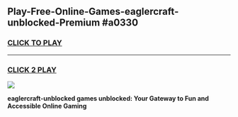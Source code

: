 
## Play-Free-Online-Games-eaglercraft-unblocked-Premium #a0330
<h3>
<a href="https://premium.freeplayer.one?title=eaglercraft-unblocked&ref=8M">CLICK TO PLAY</a></h3>
<hr>

<h3>
<a href="https://premium.freeplayer.one?title=eaglercraft-unblocked&ref=8M">CLICK 2 PLAY</a>
  
</h3>

<a href="https://premium.freeplayer.one?title=eaglercraft-unblocked&ref=8M"><img src="https://clearcache.store/games.png"></a>


**eaglercraft-unblocked games unblocked: Your Gateway to Fun and Accessible Online Gaming**

